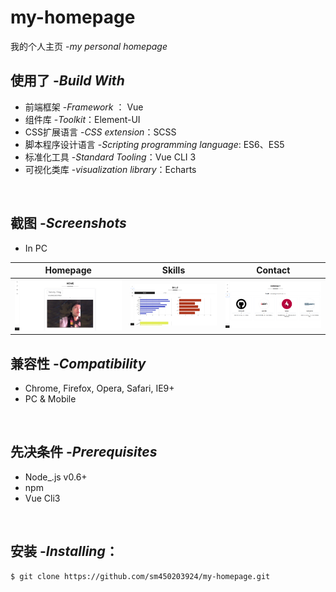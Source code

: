 # my-homepage

我的个人主页 -*my personal homepage*

##  使用了 -*Build With*
-  前端框架  -*Framework* ： Vue
- 组件库  -*Toolkit*：Element-UI
- CSS扩展语言  -*CSS extension*：SCSS
- 脚本程序设计语言 -*Scripting programming language*: ES6、ES5
- 标准化工具  -*Standard Tooling*：Vue CLI 3
- 可视化类库  -*visualization library*：Echarts
<br>

## 截图 -*Screenshots*
- In PC

| **Homepage** | **Skills** | **Contact** |
| :---: |:---:| :---:|
| ![image](https://github.com/sm450203924/my-homepage/raw/master/screenshots/homepage.png)|![image](https://github.com/sm450203924/my-homepage/raw/master/screenshots/skills.png)|![image](https://github.com/sm450203924/my-homepage/raw/master/screenshots/contact.png)|

## 兼容性 -*Compatibility*
- Chrome, Firefox, Opera, Safari, IE9+
- PC & Mobile
<br>

## 先决条件 -*Prerequisites*
 - Node_.js v0.6+ 
 - npm
 - Vue Cli3
 <br>

## 安装 -*Installing*：

```shell  
$ git clone https://github.com/sm450203924/my-homepage.git
```  
<br>
